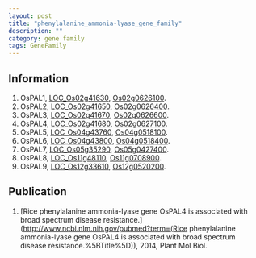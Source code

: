 ```yaml
---
layout: post
title: "phenylalanine_ammonia-lyase_gene_family"
description: ""
category: gene family
tags: GeneFamily
---
```


## Information
1. OsPAL1, [LOC_Os02g41630](http://rice.plantbiology.msu.edu/cgi-bin/ORF_infopage.cgi?orf=LOC_Os02g41630), [Os02g0626100](http://rapdb.dna.affrc.go.jp/viewer/gbrowse_details/irgsp1?name=Os02g0626100).
2. OsPAL2, [LOC_Os02g41650](http://rice.plantbiology.msu.edu/cgi-bin/ORF_infopage.cgi?orf=LOC_Os02g41650), [Os02g0626400](http://rapdb.dna.affrc.go.jp/viewer/gbrowse_details/irgsp1?name=Os02g0626400).
3. OsPAL3, [LOC_Os02g41670](http://rice.plantbiology.msu.edu/cgi-bin/ORF_infopage.cgi?orf=LOC_Os02g41670), [Os02g0626600](http://rapdb.dna.affrc.go.jp/viewer/gbrowse_details/irgsp1?name=Os02g0626600).
4. OsPAL4, [LOC_Os02g41680](http://rice.plantbiology.msu.edu/cgi-bin/ORF_infopage.cgi?orf=LOC_Os02g41680), [Os02g0627100](http://rapdb.dna.affrc.go.jp/viewer/gbrowse_details/irgsp1?name=Os02g0627100).
5. OsPAL5, [LOC_Os04g43760](http://rice.plantbiology.msu.edu/cgi-bin/ORF_infopage.cgi?orf=LOC_Os04g43760), [Os04g0518100](http://rapdb.dna.affrc.go.jp/viewer/gbrowse_details/irgsp1?name=Os04g0518100).
6. OsPAL6, [LOC_Os04g43800](http://rice.plantbiology.msu.edu/cgi-bin/ORF_infopage.cgi?orf=LOC_Os04g43800), [Os04g0518400](http://rapdb.dna.affrc.go.jp/viewer/gbrowse_details/irgsp1?name=Os04g0518400).
7. OsPAL7, [LOC_Os05g35290](http://rice.plantbiology.msu.edu/cgi-bin/ORF_infopage.cgi?orf=LOC_Os05g35290), [Os05g0427400](http://rapdb.dna.affrc.go.jp/viewer/gbrowse_details/irgsp1?name=Os05g0427400).
8. OsPAL8, [LOC_Os11g48110](http://rice.plantbiology.msu.edu/cgi-bin/ORF_infopage.cgi?orf=LOC_Os11g48110), [Os11g0708900](http://rapdb.dna.affrc.go.jp/viewer/gbrowse_details/irgsp1?name=Os11g0708900).
9. OsPAL9, [LOC_Os12g33610](http://rice.plantbiology.msu.edu/cgi-bin/ORF_infopage.cgi?orf=LOC_Os12g33610), [Os12g0520200](http://rapdb.dna.affrc.go.jp/viewer/gbrowse_details/irgsp1?name=Os12g0520200).

## Publication
1. [Rice phenylalanine ammonia-lyase gene OsPAL4 is associated with broad spectrum disease resistance.](http://www.ncbi.nlm.nih.gov/pubmed?term=(Rice phenylalanine ammonia-lyase gene OsPAL4 is associated with broad spectrum disease resistance.%5BTitle%5D)), 2014, Plant Mol Biol.


